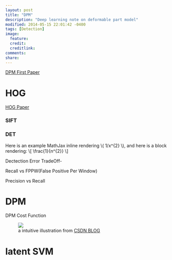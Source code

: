 ```yaml
---
layout: post
title: "DPM"
description: "Deep learning note on deformable part model"
modified: 2014-05-15 22:01:42 -0400
tags: [Detection]
image:
  feature: 
  credit: 
  creditlink: 
comments: 
share: 
---
```

[DPM First Paper](http://people.cs.uchicago.edu/~pff/papers/latent.pdf)

# HOG

[HOG Paper](http://hal.archives-ouvertes.fr/docs/00/54/85/12/PDF/hog_cvpr2005.pdf)

### SIFT
 
### DET

Here is an example MathJax inline rendering \\( 1/x^{2} \\), and here is a block rendering: 
\\[ \frac{1}{n^{2}} \\]

Dectection Error TradeOff- 

Recall vs FPPW(False Positive Per Window)

Precision vs Recall

# DPM

DPM Cost Function


<figure>
	<img src="{{site.url}}/images/DPM-spring-model.jpeg"></a>
	<figcaption> a intuitive illustration from <a href ="http://blog.csdn.net/carson2005/article/details/22499565">CSDN BLOG </a></figcaption>
</figure>


# latent SVM



